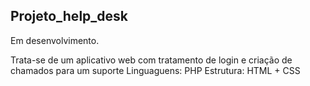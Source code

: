 ## Projeto_help_desk

Em desenvolvimento.

Trata-se de um aplicativo web com tratamento de login e criação de chamados para um suporte
Linguaguens: PHP
Estrutura: HTML + CSS
